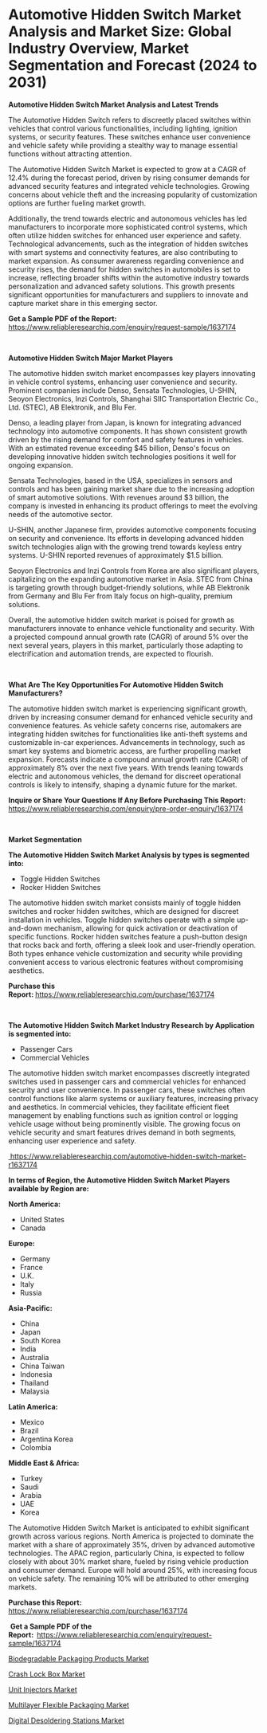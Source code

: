 <p><h1>Automotive Hidden Switch Market Analysis and Market Size: Global Industry Overview, Market Segmentation and Forecast (2024 to 2031)</h1></p><p><strong>Automotive Hidden Switch Market Analysis and Latest Trends</strong></p>
<p><p>The Automotive Hidden Switch refers to discreetly placed switches within vehicles that control various functionalities, including lighting, ignition systems, or security features. These switches enhance user convenience and vehicle safety while providing a stealthy way to manage essential functions without attracting attention.</p><p>The Automotive Hidden Switch Market is expected to grow at a CAGR of 12.4% during the forecast period, driven by rising consumer demands for advanced security features and integrated vehicle technologies. Growing concerns about vehicle theft and the increasing popularity of customization options are further fueling market growth. </p><p>Additionally, the trend towards electric and autonomous vehicles has led manufacturers to incorporate more sophisticated control systems, which often utilize hidden switches for enhanced user experience and safety. Technological advancements, such as the integration of hidden switches with smart systems and connectivity features, are also contributing to market expansion. As consumer awareness regarding convenience and security rises, the demand for hidden switches in automobiles is set to increase, reflecting broader shifts within the automotive industry towards personalization and advanced safety solutions. This growth presents significant opportunities for manufacturers and suppliers to innovate and capture market share in this emerging sector.</p></p>
<p><strong>Get a Sample PDF of the Report:&nbsp;</strong> <a href="https://www.reliableresearchiq.com/enquiry/request-sample/1637174">https://www.reliableresearchiq.com/enquiry/request-sample/1637174</a></p>
<p>&nbsp;</p>
<p><strong>Automotive Hidden Switch Major Market Players</strong></p>
<p><p>The automotive hidden switch market encompasses key players innovating in vehicle control systems, enhancing user convenience and security. Prominent companies include Denso, Sensata Technologies, U-SHIN, Seoyon Electronics, Inzi Controls, Shanghai SIIC Transportation Electric Co., Ltd. (STEC), AB Elektronik, and Blu Fer. </p><p>Denso, a leading player from Japan, is known for integrating advanced technology into automotive components. It has shown consistent growth driven by the rising demand for comfort and safety features in vehicles. With an estimated revenue exceeding $45 billion, Denso's focus on developing innovative hidden switch technologies positions it well for ongoing expansion.</p><p>Sensata Technologies, based in the USA, specializes in sensors and controls and has been gaining market share due to the increasing adoption of smart automotive solutions. With revenues around $3 billion, the company is invested in enhancing its product offerings to meet the evolving needs of the automotive sector.</p><p>U-SHIN, another Japanese firm, provides automotive components focusing on security and convenience. Its efforts in developing advanced hidden switch technologies align with the growing trend towards keyless entry systems. U-SHIN reported revenues of approximately $1.5 billion.</p><p>Seoyon Electronics and Inzi Controls from Korea are also significant players, capitalizing on the expanding automotive market in Asia. STEC from China is targeting growth through budget-friendly solutions, while AB Elektronik from Germany and Blu Fer from Italy focus on high-quality, premium solutions.</p><p>Overall, the automotive hidden switch market is poised for growth as manufacturers innovate to enhance vehicle functionality and security. With a projected compound annual growth rate (CAGR) of around 5% over the next several years, players in this market, particularly those adapting to electrification and automation trends, are expected to flourish.</p></p>
<p>&nbsp;</p>
<p><strong>What Are The Key Opportunities For Automotive Hidden Switch Manufacturers?</strong></p>
<p><p>The automotive hidden switch market is experiencing significant growth, driven by increasing consumer demand for enhanced vehicle security and convenience features. As vehicle safety concerns rise, automakers are integrating hidden switches for functionalities like anti-theft systems and customizable in-car experiences. Advancements in technology, such as smart key systems and biometric access, are further propelling market expansion. Forecasts indicate a compound annual growth rate (CAGR) of approximately 8% over the next five years. With trends leaning towards electric and autonomous vehicles, the demand for discreet operational controls is likely to intensify, shaping a dynamic future for the market.</p></p>
<p><strong>Inquire or Share Your Questions If Any Before Purchasing This Report:</strong> <a href="https://www.reliableresearchiq.com/enquiry/pre-order-enquiry/1637174">https://www.reliableresearchiq.com/enquiry/pre-order-enquiry/1637174</a></p>
<p>&nbsp;</p>
<p><strong>Market Segmentation</strong></p>
<p><strong>The Automotive Hidden Switch Market Analysis by types is segmented into:</strong></p>
<p><ul><li>Toggle Hidden Switches</li><li>Rocker Hidden Switches</li></ul></p>
<p><p>The automotive hidden switch market consists mainly of toggle hidden switches and rocker hidden switches, which are designed for discreet installation in vehicles. Toggle hidden switches operate with a simple up-and-down mechanism, allowing for quick activation or deactivation of specific functions. Rocker hidden switches feature a push-button design that rocks back and forth, offering a sleek look and user-friendly operation. Both types enhance vehicle customization and security while providing convenient access to various electronic features without compromising aesthetics.</p></p>
<p><strong>Purchase this Report:&nbsp;</strong><a href="https://www.reliableresearchiq.com/purchase/1637174">https://www.reliableresearchiq.com/purchase/1637174</a></p>
<p>&nbsp;</p>
<p><strong>The Automotive Hidden Switch Market Industry Research by Application is segmented into:</strong></p>
<p><ul><li>Passenger Cars</li><li>Commercial Vehicles</li></ul></p>
<p><p>The automotive hidden switch market encompasses discreetly integrated switches used in passenger cars and commercial vehicles for enhanced security and user convenience. In passenger cars, these switches often control functions like alarm systems or auxiliary features, increasing privacy and aesthetics. In commercial vehicles, they facilitate efficient fleet management by enabling functions such as ignition control or logging vehicle usage without being prominently visible. The growing focus on vehicle security and smart features drives demand in both segments, enhancing user experience and safety.</p></p>
<p><a href="https://www.reliableresearchiq.com/automotive-hidden-switch-market-r1637174">&nbsp;https://www.reliableresearchiq.com/automotive-hidden-switch-market-r1637174</a></p>
<p><strong>In terms of Region, the Automotive Hidden Switch Market Players available by Region are:</strong></p>
<p>
    <p> <strong> North America: </strong>
        <ul>
            <li>United States</li>
            <li>Canada</li>
        </ul>
        </p> 
    <p> <strong> Europe: </strong>
        <ul>
            <li>Germany</li>
            <li>France</li>
            <li>U.K.</li>
            <li>Italy</li>
            <li>Russia</li>
        </ul>
        </p> 
    <p> <strong> Asia-Pacific: </strong>
        <ul>
            <li>China</li>
            <li>Japan</li>
            <li>South Korea</li>
            <li>India</li>
            <li>Australia</li>
            <li>China Taiwan</li>
            <li>Indonesia</li>
            <li>Thailand</li>
            <li>Malaysia</li>
        </ul>
        </p> 
    <p> <strong> Latin America: </strong>
        <ul>
            <li>Mexico</li>
            <li>Brazil</li>
            <li>Argentina Korea</li>
            <li>Colombia</li>
        </ul>
        </p> 
    <p> <strong> Middle East & Africa: </strong>
        <ul>
            <li>Turkey</li>
            <li>Saudi</li>
            <li>Arabia</li>
            <li>UAE</li>
            <li>Korea</li>
        </ul>
    </p>
    </p>
<p><p>The Automotive Hidden Switch Market is anticipated to exhibit significant growth across various regions. North America is projected to dominate the market with a share of approximately 35%, driven by advanced automotive technologies. The APAC region, particularly China, is expected to follow closely with about 30% market share, fueled by rising vehicle production and consumer demand. Europe will hold around 25%, with increasing focus on vehicle safety. The remaining 10% will be attributed to other emerging markets.</p></p>
<p><strong>Purchase this Report: </strong><a href="https://www.reliableresearchiq.com/purchase/1637174">https://www.reliableresearchiq.com/purchase/1637174</a></p>
<p>&nbsp;<strong>Get a Sample PDF of the Report:&nbsp;&nbsp;</strong><a href="https://www.reliableresearchiq.com/enquiry/request-sample/1637174">https://www.reliableresearchiq.com/enquiry/request-sample/1637174</a></p>
<p><strong></strong></p>
<p><p><a href="https://www.linkedin.com/pulse/how-regional-global-trends-shaping-biodegradable-packaging-mwmee?trackingId=9qTUHVyESKKk78sO2goYDw%3D%3D">Biodegradable Packaging Products Market</a></p><p><a href="https://issuu.com/reportprime-2/docs/crash-lock-box-market-size-2030.ppt_8c8aab62cd9d11">Crash Lock Box Market</a></p><p><a href="https://www.linkedin.com/pulse/global-unit-injectors-market-size-trends-analysis-regional-w6tof?trackingId=ivWWIevQQHGzJyWvlxSMew%3D%3D">Unit Injectors Market</a></p><p><a href="https://issuu.com/reportprime-2/docs/multilayer-flexible-packaging-marke_0af15f1fdb341f">Multilayer Flexible Packaging Market</a></p><p><a href="https://medium.com/@jj.bennett1994/digital-desoldering-stations-industry-analysis-report-its-market-size-growing-with-a-cagr-of-12-5-afb1d16c13e3?postPublishedType=repub">Digital Desoldering Stations Market</a></p></p>